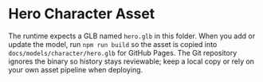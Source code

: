 # Hero Character Asset

The runtime expects a GLB named `hero.glb` in this folder. When you add or update
the model, run `npm run build` so the asset is copied into
`docs/models/character/hero.glb` for GitHub Pages. The Git repository ignores the
binary so history stays reviewable; keep a local copy or rely on your own asset
pipeline when deploying.
